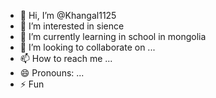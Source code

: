 - 👋 Hi, I’m @Khangal1125
- 👀 I’m interested in sience
- 🌱 I’m currently learning in school in mongolia
- 💞️ I’m looking to collaborate on ...
- 📫 How to reach me ...
- 😄 Pronouns: ...
- ⚡ Fun




































<!---
Khangal1125/Khangal1125 is a ✨ special ✨ repository because its `README.md` (this file) appears on your GitHub profile.
You can click the Preview link to take a look at your changes.
--->
